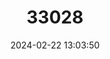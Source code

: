 ---
title: "33028"
category: "Shorea roxburghii"
draft: false
date: 2024-02-22 13:03:50
languages:
  Lao: ["Khanyom"]
  Thai: ["Pha Yom"]
  English: ["White Meranti"]
---